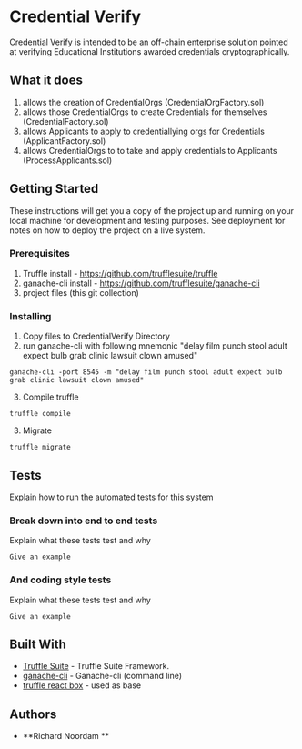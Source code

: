 # Credential Verify

Credential Verify is intended to be an off-chain enterprise solution pointed at verifying Educational Institutions awarded credentials cryptographically.

## What it does
1. allows the creation of CredentialOrgs (CredentialOrgFactory.sol)
2. allows those CredentialOrgs to create Credentials for themselves (CredentialFactory.sol)
3. allows Applicants to apply to credentiallying orgs for Credentials (ApplicantFactory.sol)
4. allows CredentialOrgs to to take and apply credentials to Applicants (ProcessApplicants.sol)

## Getting Started

These instructions will get you a copy of the project up and running on your local machine for development and testing purposes. See deployment for notes on how to deploy the project on a live system.

### Prerequisites

1. Truffle install - https://github.com/trufflesuite/truffle
2. ganache-cli install - https://github.com/trufflesuite/ganache-cli
3. project files (this git collection)

### Installing

1. Copy files to CredentialVerify Directory
2. run ganache-cli with following mnemonic "delay film punch stool adult expect bulb grab clinic lawsuit clown amused"

```
ganache-cli -port 8545 -m "delay film punch stool adult expect bulb grab clinic lawsuit clown amused"
```

3. Compile truffle

```
truffle compile
```

3. Migrate

```
truffle migrate
```

## Tests

Explain how to run the automated tests for this system

### Break down into end to end tests

Explain what these tests test and why

```
Give an example
```

### And coding style tests

Explain what these tests test and why

```
Give an example
```

## Built With

* [Truffle Suite](https://truffleframework.com) - Truffle Suite Framework.
* [ganache-cli](https://github.com/trufflesuite/ganache-cli) - Ganache-cli (command line)
* [truffle react box]() - used as base

## Authors

* **Richard Noordam ** 

